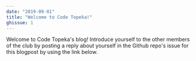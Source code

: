 ```yaml
---
date: "2019-09-01"
title: "Welcome to Code Topeka!"
ghissue: 1
---
```


Welcome to Code Topeka's blog! Introduce yourself to the other members of the club by posting a reply about yourself in the Github repo's issue for this blogpost by using the link below.